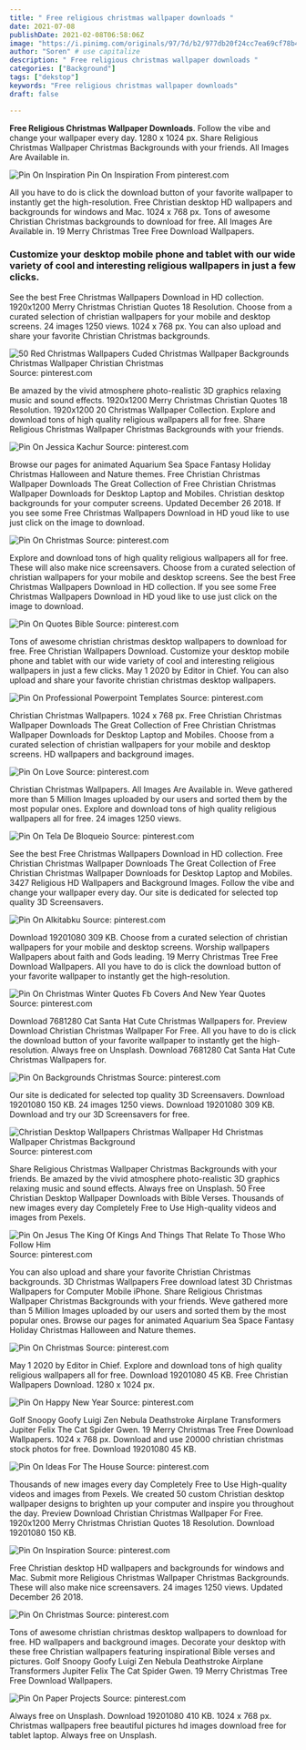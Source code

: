 ```yaml
---
title: " Free religious christmas wallpaper downloads "
date: 2021-07-08
publishDate: 2021-02-08T06:58:06Z
image: "https://i.pinimg.com/originals/97/7d/b2/977db20f24cc7ea69cf78b44d2e2b5b6.jpg"
author: "Soren" # use capitalize
description: " Free religious christmas wallpaper downloads "
categories: ["Background"]
tags: ["dekstop"]
keywords: "Free religious christmas wallpaper downloads"
draft: false

---
```



**Free Religious Christmas Wallpaper Downloads**. Follow the vibe and change your wallpaper every day. 1280 x 1024 px. Share Religious Christmas Wallpaper Christmas Backgrounds with your friends. All Images Are Available in.

![Pin On Inspiration](https://i.pinimg.com/originals/b5/49/7f/b5497f6cbcabd20558b963fd617e19b9.jpg "Pin On Inspiration")
Pin On Inspiration From pinterest.com


All you have to do is click the download button of your favorite wallpaper to instantly get the high-resolution. Free Christian desktop HD wallpapers and backgrounds for windows and Mac. 1024 x 768 px. Tons of awesome Christian Christmas backgrounds to download for free. All Images Are Available in. 19 Merry Christmas Tree Free Download Wallpapers.

### Customize your desktop mobile phone and tablet with our wide variety of cool and interesting religious wallpapers in just a few clicks.

See the best Free Christmas Wallpapers Download in HD collection. 1920x1200 Merry Christmas Christian Quotes 18 Resolution. Choose from a curated selection of christian wallpapers for your mobile and desktop screens. 24 images 1250 views. 1024 x 768 px. You can also upload and share your favorite Christian Christmas backgrounds.


![50 Red Christmas Wallpapers Cuded Christmas Wallpaper Backgrounds Christmas Wallpaper Christian Christmas](https://i.pinimg.com/originals/8c/49/42/8c49424f2e471af72c6b0065e52d2c4e.jpg "50 Red Christmas Wallpapers Cuded Christmas Wallpaper Backgrounds Christmas Wallpaper Christian Christmas")
Source: pinterest.com

Be amazed by the vivid atmosphere photo-realistic 3D graphics relaxing music and sound effects. 1920x1200 Merry Christmas Christian Quotes 18 Resolution. 1920x1200 20 Christmas Wallpaper Collection. Explore and download tons of high quality religious wallpapers all for free. Share Religious Christmas Wallpaper Christmas Backgrounds with your friends.

![Pin On Jessica Kachur](https://i.pinimg.com/originals/c9/23/df/c923df32ea907f7884413b6e69b33aa3.jpg "Pin On Jessica Kachur")
Source: pinterest.com

Browse our pages for animated Aquarium Sea Space Fantasy Holiday Christmas Halloween and Nature themes. Free Christian Christmas Wallpaper Downloads The Great Collection of Free Christian Christmas Wallpaper Downloads for Desktop Laptop and Mobiles. Christian desktop backgrounds for your computer screens. Updated December 26 2018. If you see some Free Christmas Wallpapers Download in HD youd like to use just click on the image to download.

![Pin On Christmas](https://i.pinimg.com/originals/2d/4d/00/2d4d00615bde4952877b165b751ee115.jpg "Pin On Christmas")
Source: pinterest.com

Explore and download tons of high quality religious wallpapers all for free. These will also make nice screensavers. Choose from a curated selection of christian wallpapers for your mobile and desktop screens. See the best Free Christmas Wallpapers Download in HD collection. If you see some Free Christmas Wallpapers Download in HD youd like to use just click on the image to download.

![Pin On Quotes Bible](https://i.pinimg.com/originals/dd/1d/a6/dd1da654c98ca281df0bdf85fdf1a277.jpg "Pin On Quotes Bible")
Source: pinterest.com

Tons of awesome christian christmas desktop wallpapers to download for free. Free Christian Wallpapers Download. Customize your desktop mobile phone and tablet with our wide variety of cool and interesting religious wallpapers in just a few clicks. May 1 2020 by Editor in Chief. You can also upload and share your favorite christian christmas desktop wallpapers.

![Pin On Professional Powerpoint Templates](https://i.pinimg.com/originals/3c/a0/11/3ca011d65e8295ae14525fde41aca6da.jpg "Pin On Professional Powerpoint Templates")
Source: pinterest.com

Christian Christmas Wallpapers. 1024 x 768 px. Free Christian Christmas Wallpaper Downloads The Great Collection of Free Christian Christmas Wallpaper Downloads for Desktop Laptop and Mobiles. Choose from a curated selection of christian wallpapers for your mobile and desktop screens. HD wallpapers and background images.

![Pin On Love](https://i.pinimg.com/originals/0b/64/87/0b64878d4c7182c54334840cafe3a26f.jpg "Pin On Love")
Source: pinterest.com

Christian Christmas Wallpapers. All Images Are Available in. Weve gathered more than 5 Million Images uploaded by our users and sorted them by the most popular ones. Explore and download tons of high quality religious wallpapers all for free. 24 images 1250 views.

![Pin On Tela De Bloqueio](https://i.pinimg.com/originals/1e/43/75/1e43753a3f9088970039d4eb62f2568e.jpg "Pin On Tela De Bloqueio")
Source: pinterest.com

See the best Free Christmas Wallpapers Download in HD collection. Free Christian Christmas Wallpaper Downloads The Great Collection of Free Christian Christmas Wallpaper Downloads for Desktop Laptop and Mobiles. 3427 Religious HD Wallpapers and Background Images. Follow the vibe and change your wallpaper every day. Our site is dedicated for selected top quality 3D Screensavers.

![Pin On Alkitabku](https://i.pinimg.com/originals/5d/65/e0/5d65e059013a9b893d8df2da6ee8b48d.jpg "Pin On Alkitabku")
Source: pinterest.com

Download 19201080 309 KB. Choose from a curated selection of christian wallpapers for your mobile and desktop screens. Worship wallpapers Wallpapers about faith and Gods leading. 19 Merry Christmas Tree Free Download Wallpapers. All you have to do is click the download button of your favorite wallpaper to instantly get the high-resolution.

![Pin On Christmas Winter Quotes Fb Covers And New Year Quotes](https://i.pinimg.com/originals/41/58/71/4158719e6872a6ede0693e94fbc3d8e4.jpg "Pin On Christmas Winter Quotes Fb Covers And New Year Quotes")
Source: pinterest.com

Download 7681280 Cat Santa Hat Cute Christmas Wallpapers for. Preview Download Christian Christmas Wallpaper For Free. All you have to do is click the download button of your favorite wallpaper to instantly get the high-resolution. Always free on Unsplash. Download 7681280 Cat Santa Hat Cute Christmas Wallpapers for.

![Pin On Backgrounds Christmas](https://i.pinimg.com/originals/a4/85/6f/a4856f5ad7a7da1be6f10ca080769ed1.jpg "Pin On Backgrounds Christmas")
Source: pinterest.com

Our site is dedicated for selected top quality 3D Screensavers. Download 19201080 150 KB. 24 images 1250 views. Download 19201080 309 KB. Download and try our 3D Screensavers for free.

![Christian Desktop Wallpapers Christmas Wallpaper Hd Christmas Wallpaper Christmas Background](https://i.pinimg.com/originals/28/b6/4e/28b64e07a257d00273f666786005842e.jpg "Christian Desktop Wallpapers Christmas Wallpaper Hd Christmas Wallpaper Christmas Background")
Source: pinterest.com

Share Religious Christmas Wallpaper Christmas Backgrounds with your friends. Be amazed by the vivid atmosphere photo-realistic 3D graphics relaxing music and sound effects. Always free on Unsplash. 50 Free Christian Desktop Wallpaper Downloads with Bible Verses. Thousands of new images every day Completely Free to Use High-quality videos and images from Pexels.

![Pin On Jesus The King Of Kings And Things That Relate To Those Who Follow Him](https://i.pinimg.com/originals/a9/93/0f/a9930f7f331dbe23212442c21eb0d3de.jpg "Pin On Jesus The King Of Kings And Things That Relate To Those Who Follow Him")
Source: pinterest.com

You can also upload and share your favorite Christian Christmas backgrounds. 3D Christmas Wallpapers Free download latest 3D Christmas Wallpapers for Computer Mobile iPhone. Share Religious Christmas Wallpaper Christmas Backgrounds with your friends. Weve gathered more than 5 Million Images uploaded by our users and sorted them by the most popular ones. Browse our pages for animated Aquarium Sea Space Fantasy Holiday Christmas Halloween and Nature themes.

![Pin On Christmas](https://i.pinimg.com/originals/f7/d7/a8/f7d7a80fdd054691b49b3fc1fe4cfc4f.jpg "Pin On Christmas")
Source: pinterest.com

May 1 2020 by Editor in Chief. Explore and download tons of high quality religious wallpapers all for free. Download 19201080 45 KB. Free Christian Wallpapers Download. 1280 x 1024 px.

![Pin On Happy New Year](https://i.pinimg.com/originals/66/da/49/66da4936eec1ab2b1bcbd3866a72680d.jpg "Pin On Happy New Year")
Source: pinterest.com

Golf Snoopy Goofy Luigi Zen Nebula Deathstroke Airplane Transformers Jupiter Felix The Cat Spider Gwen. 19 Merry Christmas Tree Free Download Wallpapers. 1024 x 768 px. Download and use 20000 christian christmas stock photos for free. Download 19201080 45 KB.

![Pin On Ideas For The House](https://i.pinimg.com/originals/f8/52/5d/f8525df0fc9c001c16738a3d60312ab3.jpg "Pin On Ideas For The House")
Source: pinterest.com

Thousands of new images every day Completely Free to Use High-quality videos and images from Pexels. We created 50 custom Christian desktop wallpaper designs to brighten up your computer and inspire you throughout the day. Preview Download Christian Christmas Wallpaper For Free. 1920x1200 Merry Christmas Christian Quotes 18 Resolution. Download 19201080 150 KB.

![Pin On Inspiration](https://i.pinimg.com/originals/b5/49/7f/b5497f6cbcabd20558b963fd617e19b9.jpg "Pin On Inspiration")
Source: pinterest.com

Free Christian desktop HD wallpapers and backgrounds for windows and Mac. Submit more Religious Christmas Wallpaper Christmas Backgrounds. These will also make nice screensavers. 24 images 1250 views. Updated December 26 2018.

![Pin On Christmas](https://i.pinimg.com/originals/94/55/d4/9455d42c17d9c1297d624e96f05ee320.jpg "Pin On Christmas")
Source: pinterest.com

Tons of awesome christian christmas desktop wallpapers to download for free. HD wallpapers and background images. Decorate your desktop with these free Christian wallpapers featuring inspirational Bible verses and pictures. Golf Snoopy Goofy Luigi Zen Nebula Deathstroke Airplane Transformers Jupiter Felix The Cat Spider Gwen. 19 Merry Christmas Tree Free Download Wallpapers.

![Pin On Paper Projects](https://i.pinimg.com/originals/97/7d/b2/977db20f24cc7ea69cf78b44d2e2b5b6.jpg "Pin On Paper Projects")
Source: pinterest.com

Always free on Unsplash. Download 19201080 410 KB. 1024 x 768 px. Christmas wallpapers free beautiful pictures hd images download free for tablet laptop. Always free on Unsplash.

